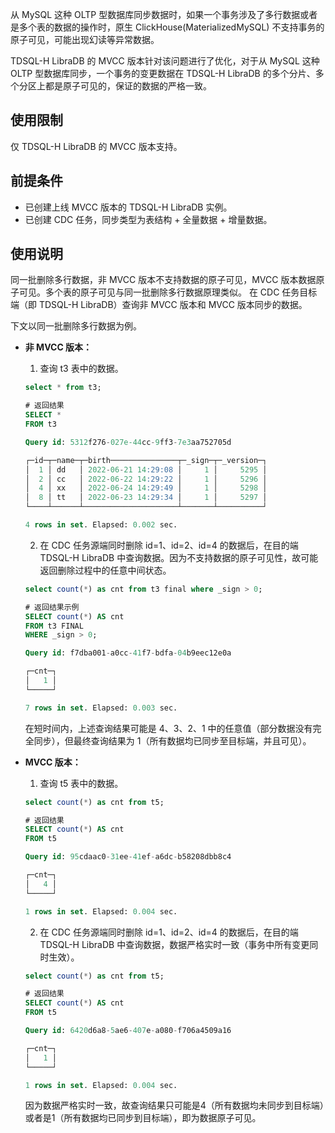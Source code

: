 
从 MySQL 这种 OLTP 型数据库同步数据时，如果一个事务涉及了多行数据或者是多个表的数据的操作时，原生 ClickHouse(MaterializedMySQL) 不支持事务的原子可见，可能出现幻读等异常数据。

TDSQL-H LibraDB 的 MVCC 版本针对该问题进行了优化，对于从 MySQL 这种 OLTP 型数据库同步，一个事务的变更数据在 TDSQL-H LibraDB 的多个分片、多个分区上都是原子可见的，保证的数据的严格一致。 

## 使用限制
仅 TDSQL-H LibraDB 的 MVCC 版本支持。

## 前提条件
- 已创建上线 MVCC 版本的 TDSQL-H LibraDB 实例。
- 已创建 CDC 任务，同步类型为表结构 + 全量数据 + 增量数据。

## 使用说明

同一批删除多行数据，非 MVCC 版本不支持数据的原子可见，MVCC 版本数据原子可见。多个表的原子可见与同一批删除多行数据原理类似。 在 CDC 任务目标端（即 TDSQL-H LibraDB）查询非 MVCC 版本和 MVCC 版本同步的数据。

下文以同一批删除多行数据为例。

- **非 MVCC 版本：**

  1. 查询 t3 表中的数据。

    ```sql
    select * from t3;
    
    # 返回结果
    SELECT *
    FROM t3
    
    Query id: 5312f276-027e-44cc-9ff3-7e3aa752705d
    
    ┌─id─┬─name─┬─birth───────────────┬─_sign─┬─_version─┐
    │  1 │ dd   │ 2022-06-21 14:29:08 │     1 │     5295 │
    │  2 │ cc   │ 2022-06-22 14:29:22 │     1 │     5296 │
    │  4 │ xx   │ 2022-06-24 14:29:49 │     1 │     5298 │
    │  8 │ tt   │ 2022-06-23 14:29:34 │     1 │     5297 │
    └────┴──────┴─────────────────────┴───────┴──────────┘
    
    4 rows in set. Elapsed: 0.002 sec. 
    ```

  2. 在 CDC 任务源端同时删除 id=1、id=2、id=4 的数据后，在目的端 TDSQL-H LibraDB 中查询数据。因为不支持数据的原子可见性，故可能返回删除过程中的任意中间状态。

    ```sql
    select count(*) as cnt from t3 final where _sign > 0;
    
    # 返回结果示例
    SELECT count(*) AS cnt
    FROM t3 FINAL
    WHERE _sign > 0;
    
    Query id: f7dba001-a0cc-41f7-bdfa-04b9eec12e0a
    
    ┌─cnt─┐
    │   1 │
    └─────┘
    
    7 rows in set. Elapsed: 0.003 sec. 
    ```

    在短时间内，上述查询结果可能是 4、3、2、1 中的任意值（部分数据没有完全同步），但最终查询结果为 1（所有数据均已同步至目标端，并且可见）。

- **MVCC 版本：**

  1. 查询 t5 表中的数据。

    ```sql
    select count(*) as cnt from t5;
    
    # 返回结果
    SELECT count(*) AS cnt
    FROM t5
    
    Query id: 95cdaac0-31ee-41ef-a6dc-b58208dbb8c4
    
    ┌─cnt─┐
    │   4 │
    └─────┘
    
    1 rows in set. Elapsed: 0.004 sec. 
    ```

  2. 在 CDC 任务源端同时删除 id=1、id=2、id=4 的数据后，在目的端 TDSQL-H LibraDB 中查询数据，数据严格实时一致（事务中所有变更同时生效）。

    ```sql
    select count(*) as cnt from t5;
    
    # 返回结果
    SELECT count(*) AS cnt
    FROM t5
    
    Query id: 6420d6a8-5ae6-407e-a080-f706a4509a16
    
    ┌─cnt─┐
    │   1 │
    └─────┘
    
    1 rows in set. Elapsed: 0.004 sec. 
    ```

  因为数据严格实时一致，故查询结果只可能是4（所有数据均未同步到目标端）或者是1（所有数据均已同步到目标端），即为数据原子可见。
